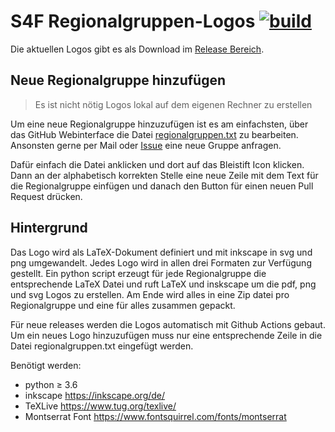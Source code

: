 # S4F Regionalgruppen-Logos [![build](https://github.com/s4f-dortmund/regionalgruppen_logos/actions/workflows/build.yml/badge.svg)](https://github.com/s4f-dortmund/regionalgruppen_logos/actions/workflows/build.yml)

Die aktuellen Logos gibt es als Download im [Release Bereich](https://github.com/s4f-dortmund/regionalgruppen_logos/releases).

## Neue Regionalgruppe hinzufügen

> Es ist nicht nötig Logos lokal auf dem eigenen Rechner zu erstellen

Um eine neue Regionalgruppe hinzuzufügen ist es am einfachsten,
über das GitHub Webinterface die Datei [regionalgruppen.txt](regionalgruppen.txt) zu bearbeiten.
Ansonsten gerne per Mail oder [Issue](https://github.com/s4f-dortmund/regionalgruppen_logos/issues/new) eine neue Gruppe anfragen.

Dafür einfach die Datei anklicken und dort auf das Bleistift Icon klicken.
Dann an der alphabetisch korrekten Stelle eine neue Zeile mit dem Text für die Regionalgruppe einfügen und danach
den Button für einen neuen Pull Request drücken.

## Hintergrund

Das Logo wird als LaTeX-Dokument definiert und mit inkscape in svg und png umgewandelt.
Jedes Logo wird in allen drei Formaten zur Verfügung gestellt.
Ein python script erzeugt für jede Regionalgruppe die entsprechende LaTeX Datei und ruft LaTeX und inskscape um die
pdf, png und svg Logos zu erstellen.
Am Ende wird alles in eine Zip datei pro Regionalgruppe und eine für alles zusammen gepackt.

Für neue releases werden die Logos automatisch mit Github Actions gebaut.
Um ein neues Logo hinzuzufügen muss nur eine entsprechende Zeile in die Datei regionalgruppen.txt eingefügt werden.

Benötigt werden:

* python ≥ 3.6
* inkscape <https://inkscape.org/de/>
* TeXLive <https://www.tug.org/texlive/>
* Montserrat Font <https://www.fontsquirrel.com/fonts/montserrat>
